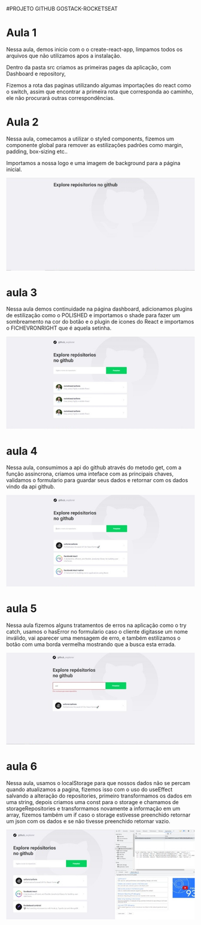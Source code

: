 #PROJETO GITHUB GOSTACK-ROCKETSEAT


# Aula 1

Nessa aula, demos inicio com o o create-react-app, limpamos todos os arquivos que não utilizamos apos a instalação.

Dentro da pasta src criamos as primeiras pages da aplicação, com Dashboard e repository, 

Fizemos a rota das paginas utilizando algumas importações do react como o switch, assim que encontrar a primeira rota que corresponda ao caminho, ele não procurará outras correspondências. 


# Aula 2

Nessa aula, comecamos a utilizar o styled components, fizemos um componente global para remover as estilizações padrões como margin, padding, box-sizing etc.. 

Importamos a nossa logo e uma imagem de background para a página inicial.

![background](https://github.com/yasuhei/projeto-github/blob/main/background.jpg)


# aula 3

Nessa aula demos continuidade na página dashboard, adicionamos plugins de estilização como o POLISHED e importamos o shade para fazer um sombreamento na cor do botão e o plugin de icones do React e importamos o FICHEVRONRIGHT  que é aquela setinha. 

![background 2](https://github.com/yasuhei/projeto-github/blob/main/aula%203.jpg)


# aula 4

Nessa aula, consumimos a api do github através do metodo get, com a função assincrona,  criamos uma inteface com as principais chaves, validamos o formulario para guardar seus dados e retornar com os dados vindo da api github.

![background 4](https://github.com/yasuhei/projeto-github/blob/main/aula4.jpg)


# aula 5
Nessa aula fizemos alguns tratamentos de erros na aplicação como o try catch, usamos o hasError no formulario caso o cliente digitasse um nome inválido, vai aparecer uma mensagem de erro, e também estilizamos o botão com uma borda vermelha mostrando que a busca esta errada.

![background 5](https://github.com/yasuhei/projeto-github/blob/main/aula5.jpeg)


# aula 6

Nessa aula, usamos o localStorage para que nossos dados não se percam quando atualizamos a pagina, fizemos isso com o uso do useEffect salvando a alteração do repositories, primeiro transformamos os dados em uma string, depois criamos uma const para o storage e chamamos de storageRepositories e transformamos novamente a informação em um array, fizemos também um if caso o storage estivesse preenchido retornar um json com os dados e se não tivesse preenchido retornar vazio.

![background 6](https://github.com/yasuhei/projeto-github/blob/main/aula%206.jpeg)

